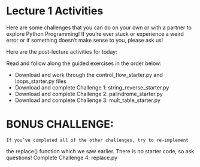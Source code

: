 Lecture 1 Activities
====================

Here are some challenges that you can do on your own or with a partner 
to explore Python Programming! If you’re ever stuck or experience a 
weird error or if something doesn’t make sense to you, please ask us!


Here are the post-lecture activities for today:

Read and follow along the guided exercises in the order below:
- Download and work through the control_flow_starter.py and 
loops_starter.py files
- Download and complete Challenge 1: string_reverse_starter.py
- Download and complete Challenge 2: palindrome_starter.py
- Download and complete Challenge 3: mult_table_starter.py

BONUS CHALLENGE:
================
    If you’ve completed all of the other challenges, try to re-implement 
the replace() function which we saw earlier. There is no starter code, 
so ask questions!
    Complete Challenge 4: replace.py
